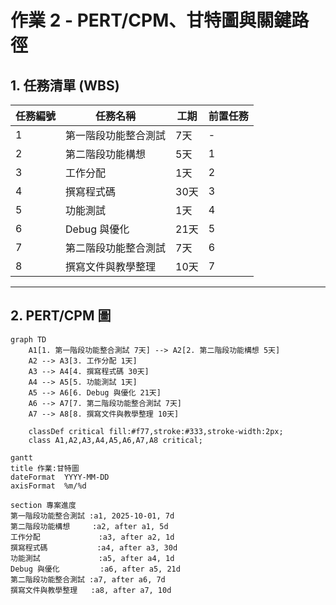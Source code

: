 # 作業 2 - PERT/CPM、甘特圖與關鍵路徑

## 1. 任務清單 (WBS)

| 任務編號 | 任務名稱              | 工期 | 前置任務 |
|----------|-----------------------|------|----------|
| 1        | 第一階段功能整合測試  | 7天  | -        |
| 2        | 第二階段功能構想      | 5天  | 1        |
| 3        | 工作分配              | 1天  | 2        |
| 4        | 撰寫程式碼            | 30天 | 3        |
| 5        | 功能測試              | 1天  | 4        |
| 6        | Debug 與優化          | 21天 | 5        |
| 7        | 第二階段功能整合測試  | 7天  | 6        |
| 8        | 撰寫文件與教學整理    | 10天 | 7        |

---

## 2. PERT/CPM 圖
```mermaid
graph TD
    A1[1. 第一階段功能整合測試 7天] --> A2[2. 第二階段功能構想 5天]
    A2 --> A3[3. 工作分配 1天]
    A3 --> A4[4. 撰寫程式碼 30天]
    A4 --> A5[5. 功能測試 1天]
    A5 --> A6[6. Debug 與優化 21天]
    A6 --> A7[7. 第二階段功能整合測試 7天]
    A7 --> A8[8. 撰寫文件與教學整理 10天]

    classDef critical fill:#f77,stroke:#333,stroke-width:2px;
    class A1,A2,A3,A4,A5,A6,A7,A8 critical;

gantt
title 作業:甘特圖
dateFormat  YYYY-MM-DD
axisFormat  %m/%d

section 專案進度
第一階段功能整合測試 :a1, 2025-10-01, 7d
第二階段功能構想     :a2, after a1, 5d
工作分配             :a3, after a2, 1d
撰寫程式碼           :a4, after a3, 30d
功能測試             :a5, after a4, 1d
Debug 與優化         :a6, after a5, 21d
第二階段功能整合測試 :a7, after a6, 7d
撰寫文件與教學整理   :a8, after a7, 10d

